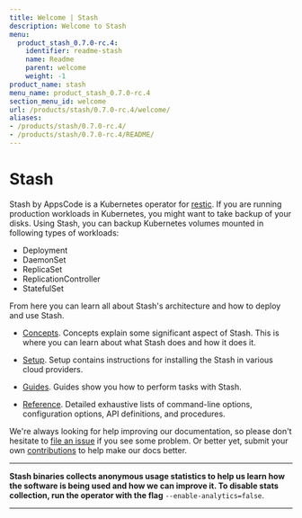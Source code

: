 ```yaml
---
title: Welcome | Stash
description: Welcome to Stash
menu:
  product_stash_0.7.0-rc.4:
    identifier: readme-stash
    name: Readme
    parent: welcome
    weight: -1
product_name: stash
menu_name: product_stash_0.7.0-rc.4
section_menu_id: welcome
url: /products/stash/0.7.0-rc.4/welcome/
aliases:
- /products/stash/0.7.0-rc.4/
- /products/stash/0.7.0-rc.4/README/
---
```


# Stash
 Stash by AppsCode is a Kubernetes operator for [restic](https://restic.net). If you are running production workloads in Kubernetes, you might want to take backup of your disks. Using Stash, you can backup Kubernetes volumes mounted in following types of workloads:

- Deployment
- DaemonSet
- ReplicaSet
- ReplicationController
- StatefulSet

From here you can learn all about Stash's architecture and how to deploy and use Stash.

- [Concepts](/products/stash/0.7.0-rc.4/concepts/). Concepts explain some significant aspect of Stash. This is where you can learn about what Stash does and how it does it.

- [Setup](/products/stash/0.7.0-rc.4/setup/). Setup contains instructions for installing
  the Stash in various cloud providers.

- [Guides](/products/stash/0.7.0-rc.4/guides/). Guides show you how to perform tasks with Stash.

- [Reference](/products/stash/0.7.0-rc.4/reference/). Detailed exhaustive lists of
command-line options, configuration options, API definitions, and procedures.

We're always looking for help improving our documentation, so please don't hesitate to [file an issue](https://github.com/appscode/stash/issues/new) if you see some problem. Or better yet, submit your own [contributions](/products/stash/0.7.0-rc.4/CONTRIBUTING) to help
make our docs better.

---

**Stash binaries collects anonymous usage statistics to help us learn how the software is being used and how we can improve it. To disable stats collection, run the operator with the flag** `--enable-analytics=false`.

---
